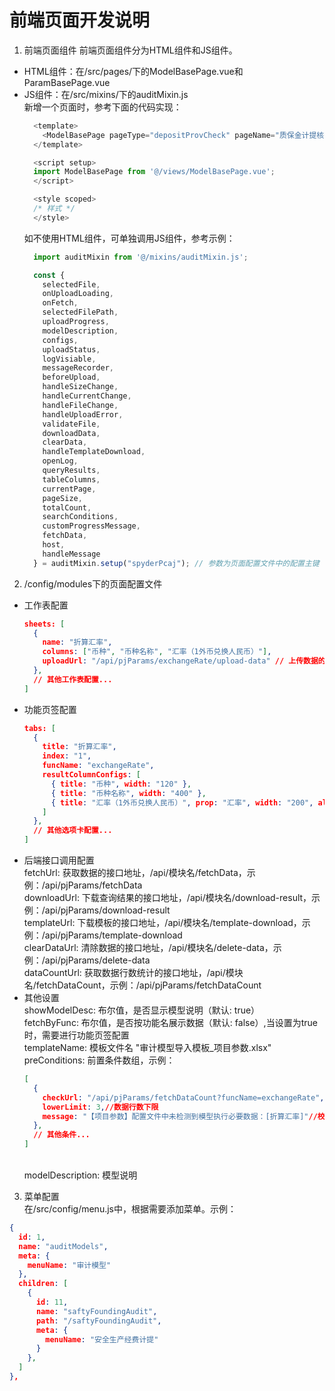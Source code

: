 # 前端页面开发说明

1. 前端页面组件
前端页面组件分为HTML组件和JS组件。
- HTML组件：在/src/pages/下的ModelBasePage.vue和ParamBasePage.vue
- JS组件：在/src/mixins/下的auditMixin.js
<br>新增一个页面时，参考下面的代码实现：
  ```javascript
    <template>
      <ModelBasePage pageType="depositProvCheck" pageName="质保金计提核查"/>
    </template>

    <script setup>
    import ModelBasePage from '@/views/ModelBasePage.vue';
    </script>

    <style scoped>
    /* 样式 */
    </style>
  ```
  如不使用HTML组件，可单独调用JS组件，参考示例：
  ```javascript
    import auditMixin from '@/mixins/auditMixin.js';

    const {
      selectedFile,
      onUploadLoading,
      onFetch,
      selectedFilePath,
      uploadProgress,
      modelDescription,
      configs,
      uploadStatus,
      logVisiable,
      messageRecorder,
      beforeUpload,
      handleSizeChange,
      handleCurrentChange,
      handleFileChange,
      handleUploadError,
      validateFile,
      downloadData,
      clearData,
      handleTemplateDownload,
      openLog,
      queryResults,
      tableColumns,
      currentPage,
      pageSize,
      totalCount,
      searchConditions,
      customProgressMessage,
      fetchData,
      host,
      handleMessage
    } = auditMixin.setup("spyderPcaj"); // 参数为页面配置文件中的配置主键
  ```

2. /config/modules下的页面配置文件

- 工作表配置
  ```json
  sheets: [
    {
      name: "折算汇率",
      columns: ["币种", "币种名称", "汇率（1外币兑换人民币）"],
      uploadUrl: "/api/pjParams/exchangeRate/upload-data" // 上传数据的URL，/api/模块名/功能名(对应每个sheet)/upload-data
    },
    // 其他工作表配置...
  ]
  ```
- 功能页签配置
  ```json
  tabs: [
    {
      title: "折算汇率",
      index: "1",
      funcName: "exchangeRate",
      resultColumnConfigs: [
        { title: "币种", width: "120" },
        { title: "币种名称", width: "400" },
        { title: "汇率（1外币兑换人民币）", prop: "汇率", width: "200", align: "right", formatter: cellFormatter }
      ]
    },
    // 其他选项卡配置...
  ]
  ```
- 后端接口调用配置
<br>fetchUrl: 获取数据的接口地址，/api/模块名/fetchData，示例：/api/pjParams/fetchData
<br>downloadUrl: 下载查询结果的接口地址，/api/模块名/download-result，示例：/api/pjParams/download-result
<br>templateUrl: 下载模板的接口地址，/api/模块名/template-download，示例：/api/pjParams/template-download
<br>clearDataUrl: 清除数据的接口地址，/api/模块名/delete-data，示例：/api/pjParams/delete-data
<br>dataCountUrl: 获取数据行数统计的接口地址，/api/模块名/fetchDataCount，示例：/api/pjParams/fetchDataCount
- 其他设置
<br>showModelDesc: 布尔值，是否显示模型说明（默认: true）
<br>fetchByFunc: 布尔值，是否按功能名展示数据（默认: false）,当设置为true时，需要进行功能页签配置
<br>templateName: 模板文件名 "审计模型导入模板_项目参数.xlsx"
<br>preConditions: 前置条件数组，示例：
  ```json
  [
    {
      checkUrl: "/api/pjParams/fetchDataCount?funcName=exchangeRate", //校验数据行数获取url
      lowerLimit: 3,//数据行数下限
      message: "【项目参数】配置文件中未检测到模型执行必要数据：[折算汇率]"//校验失败时提示信息
    },
    // 其他条件...
  ]
  ```
  <br>modelDescription: 模型说明

3. 菜单配置
<br>在/src/config/menu.js中，根据需要添加菜单。示例：
  ```json
  {
    id: 1,
    name: "auditModels",
    meta: {
      menuName: "审计模型"
    },
    children: [
      {
        id: 11,
        name: "saftyFoundingAudit",
        path: "/saftyFoundingAudit",
        meta: {
          menuName: "安全生产经费计提"
        }
      },
    ]
  },
  ```